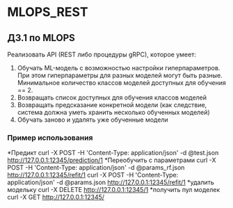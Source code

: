# MLOPS_REST
## ДЗ.1 по MLOPS

Реализовать API (REST либо процедуры gRPC), которое умеет: 
1. Обучать ML-модель с возможностью настройки 
гиперпараметров. При этом гиперпараметры для разных 
моделей могут быть разные. Минимальное количество классов 
моделей доступных для обучения == 2. 
2. Возвращать список доступных для обучения классов моделей 
3. Возвращать предсказание конкретной модели (как следствие, 
система должна уметь хранить несколько обученных моделей) 
4. Обучать заново и удалять уже обученные модели


### Пример использования
*Предикт
curl -X POST -H 'Content-Type: application/json' -d @test.json http://127.0.0.1:12345/prediction/1
*Переобучить с параметрами
curl -X POST -H 'Content-Type: application/json' -d @params_rf.json http://127.0.0.1:12345/refit/1
curl -X POST -H 'Content-Type: application/json' -d @params.json http://127.0.0.1:12345/refit/1
*удалить модельку
curl -X DELETE http://127.0.0.1:12345/1
*получить пул моделек
curl -X GET http://127.0.0.1:12345/
